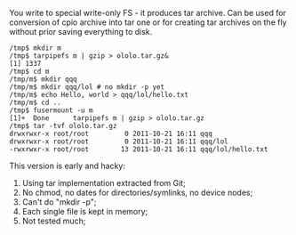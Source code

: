 You write to special write-only FS - it produces tar archive. Can be used for conversion of cpio archive into tar one or for creating tar archives on the fly without prior saving everything to disk.

    /tmp$ mkdir m
    /tmp$ tarpipefs m | gzip > ololo.tar.gz&
    [1] 1337
    /tmp$ cd m
    /tmp/m$ mkdir qqq
    /tmp/m$ mkdir qqq/lol # no mkdir -p yet
    /tmp/m$ echo Hello, world > qqq/lol/hello.txt
    /tmp/m$ cd ..
    /tmp$ fusermount -u m
    [1]+  Done      tarpipefs m | gzip > ololo.tar.gz
    /tmp$ tar -tvf ololo.tar.gz
    drwxrwxr-x root/root         0 2011-10-21 16:11 qqq
    drwxrwxr-x root/root         0 2011-10-21 16:11 qqq/lol
    -rwxrwxr-x root/root        13 2011-10-21 16:11 qqq/lol/hello.txt


This version is early and hacky:

1. Using tar implementation extracted from Git;
2. No chmod, no dates for directories/symlinks, no device nodes;
3. Can't do "mkdir -p";
4. Each single file is kept in memory;
5. Not tested much;
